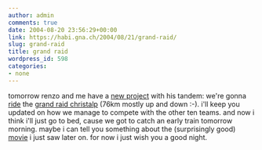```yaml
---
author: admin
comments: true
date: 2004-08-20 23:56:29+00:00
link: https://habi.gna.ch/2004/08/21/grand-raid/
slug: grand-raid
title: grand raid
wordpress_id: 598
categories:
- none
---
```


tomorrow renzo and me have a [new project](https://habi.gna.ch/blog/archives/000103.html) with his tandem: we're gonna [ride](http://services.datasport.com/2004/mtb/GrandRaid/START021.HTM) the [grand raid christalp](http://www.grand-raid-cristalp.ch) (76km mostly up and down :-).
i'll keep you updated on how we manage to compete with the other ten teams.
and now i think i'll just go to bed, cause we got to catch an early train tomorrow morning. maybe i can tell you something about the (surprisingly good) [movie](https://imdb.com/title/tt0343818/) i just saw later on.
for now i just wish you a good night.

